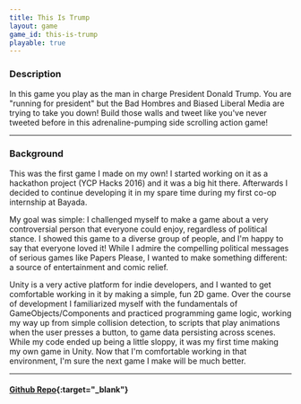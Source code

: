 ```yaml
---
title: This Is Trump
layout: game
game_id: this-is-trump
playable: true
---
```


### Description

In this game you play as the man in charge President Donald Trump. You are "running for president" but the Bad Hombres and Biased Liberal Media are trying to take you down! Build those walls and tweet like you've never tweeted before in this adrenaline-pumping side scrolling action game!

---

### Background

This was the first game I made on my own! I started working on it as a hackathon project (YCP Hacks 2016) and it was a big hit there. Afterwards I decided to continue developing it in my spare time during my first co-op internship at Bayada.

My goal was simple: I challenged myself to make a game about a very controversial person that everyone could enjoy, regardless of political stance. I showed this game to a diverse group of people, and I'm happy to say that everyone loved it! While I admire the compelling political messages of serious games like Papers Please, I wanted to make something different: a source of entertainment and comic relief.

Unity is a very active platform for indie developers, and I wanted to get comfortable working in it by making a simple, fun 2D game. Over the course of development I familiarized myself with the fundamentals of GameObjects/Components and practiced programming game logic, working my way up from simple collision detection, to scripts that play animations when the user presses a button, to game data persisting across scenes. While my code ended up being a little sloppy, it was my first time making my own game in Unity. Now that I'm comfortable working in that environment, I'm sure the next game I make will be much better.

---

#### [Github Repo](https://github.com/dmg9626/This-Is-Trump){:target="_blank"}